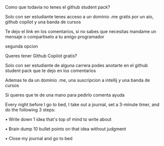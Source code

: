 Como que todavia no tenes el github student pack?

Solo con ser estudiante tenes acceso a un dominio .me gratis por un aio, github copilot y una banda de cursos

Te dejo el link en los comentarios, si no sabes que necesitas mandame un mensaje o compartiselo a tu amigo programador

segunda opcion

Queres tener Github Copilot gratis?

Solo con ser estudiante de alguna carrera podes anotarte en el github student pack que te dejo en los comentarios

Ademas te da un dominio .me, una suscripcion a intellij y una banda de cursos

Si queres que te de una mano para pedirlo comenta ayuda

Every night before I go to bed, I take out a journal, set a 3-minute timer, and do the following 3 steps:  
  
• Write down 1 idea that's top of mind to write about  
  
• Brain dump 10 bullet points on that idea without judgment  
  
• Close my journal and go to bed